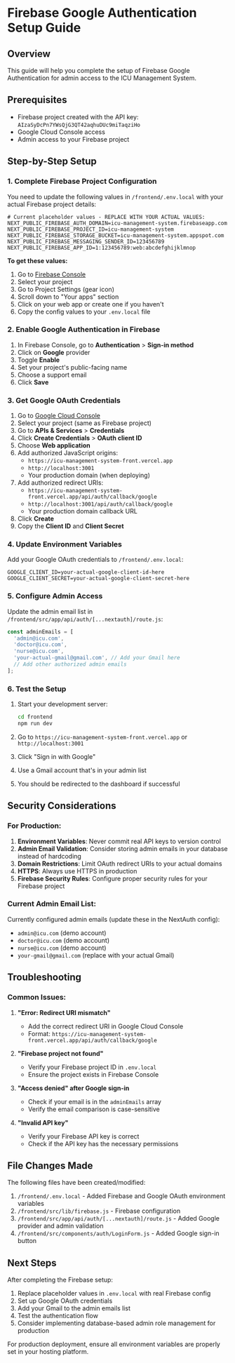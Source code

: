 # Firebase Google Authentication Setup Guide

## Overview
This guide will help you complete the setup of Firebase Google Authentication for admin access to the ICU Management System.

## Prerequisites
- Firebase project created with the API key: `AIzaSyDcPn7YWsQjG3QT42aqhuDUc9miTaqziHo`
- Google Cloud Console access
- Admin access to your Firebase project

## Step-by-Step Setup

### 1. Complete Firebase Project Configuration

You need to update the following values in `/frontend/.env.local` with your actual Firebase project details:

```env
# Current placeholder values - REPLACE WITH YOUR ACTUAL VALUES:
NEXT_PUBLIC_FIREBASE_AUTH_DOMAIN=icu-management-system.firebaseapp.com
NEXT_PUBLIC_FIREBASE_PROJECT_ID=icu-management-system
NEXT_PUBLIC_FIREBASE_STORAGE_BUCKET=icu-management-system.appspot.com
NEXT_PUBLIC_FIREBASE_MESSAGING_SENDER_ID=123456789
NEXT_PUBLIC_FIREBASE_APP_ID=1:123456789:web:abcdefghijklmnop
```

**To get these values:**
1. Go to [Firebase Console](https://console.firebase.google.com/)
2. Select your project
3. Go to Project Settings (gear icon)
4. Scroll down to "Your apps" section
5. Click on your web app or create one if you haven't
6. Copy the config values to your `.env.local` file

### 2. Enable Google Authentication in Firebase

1. In Firebase Console, go to **Authentication** > **Sign-in method**
2. Click on **Google** provider
3. Toggle **Enable**
4. Set your project's public-facing name
5. Choose a support email
6. Click **Save**

### 3. Get Google OAuth Credentials

1. Go to [Google Cloud Console](https://console.cloud.google.com/)
2. Select your project (same as Firebase project)
3. Go to **APIs & Services** > **Credentials**
4. Click **Create Credentials** > **OAuth client ID**
5. Choose **Web application**
6. Add authorized JavaScript origins:
   - `https://icu-management-system-front.vercel.app`
   - `http://localhost:3001`
   - Your production domain (when deploying)
7. Add authorized redirect URIs:
   - `https://icu-management-system-front.vercel.app/api/auth/callback/google`
   - `http://localhost:3001/api/auth/callback/google`
   - Your production domain callback URL
8. Click **Create**
9. Copy the **Client ID** and **Client Secret**

### 4. Update Environment Variables

Add your Google OAuth credentials to `/frontend/.env.local`:

```env
GOOGLE_CLIENT_ID=your-actual-google-client-id-here
GOOGLE_CLIENT_SECRET=your-actual-google-client-secret-here
```

### 5. Configure Admin Access

Update the admin email list in `/frontend/src/app/api/auth/[...nextauth]/route.js`:

```javascript
const adminEmails = [
  'admin@icu.com',
  'doctor@icu.com',
  'nurse@icu.com',
  'your-actual-gmail@gmail.com', // Add your Gmail here
  // Add other authorized admin emails
];
```

### 6. Test the Setup

1. Start your development server:
   ```bash
   cd frontend
   npm run dev
   ```

2. Go to `https://icu-management-system-front.vercel.app` or `http://localhost:3001`
3. Click "Sign in with Google"
4. Use a Gmail account that's in your admin list
5. You should be redirected to the dashboard if successful

## Security Considerations

### For Production:

1. **Environment Variables**: Never commit real API keys to version control
2. **Admin Email Validation**: Consider storing admin emails in your database instead of hardcoding
3. **Domain Restrictions**: Limit OAuth redirect URIs to your actual domains
4. **HTTPS**: Always use HTTPS in production
5. **Firebase Security Rules**: Configure proper security rules for your Firebase project

### Current Admin Email List:

Currently configured admin emails (update these in the NextAuth config):
- `admin@icu.com` (demo account)
- `doctor@icu.com` (demo account)  
- `nurse@icu.com` (demo account)
- `your-gmail@gmail.com` (replace with your actual Gmail)

## Troubleshooting

### Common Issues:

1. **"Error: Redirect URI mismatch"**
   - Add the correct redirect URI in Google Cloud Console
   - Format: `https://icu-management-system-front.vercel.app/api/auth/callback/google`

2. **"Firebase project not found"**
   - Verify your Firebase project ID in `.env.local`
   - Ensure the project exists in Firebase Console

3. **"Access denied" after Google sign-in**
   - Check if your email is in the `adminEmails` array
   - Verify the email comparison is case-sensitive

4. **"Invalid API key"**
   - Verify your Firebase API key is correct
   - Check if the API key has the necessary permissions

## File Changes Made

The following files have been created/modified:

1. `/frontend/.env.local` - Added Firebase and Google OAuth environment variables
2. `/frontend/src/lib/firebase.js` - Firebase configuration
3. `/frontend/src/app/api/auth/[...nextauth]/route.js` - Added Google provider and admin validation
4. `/frontend/src/components/auth/LoginForm.js` - Added Google sign-in button

## Next Steps

After completing the Firebase setup:

1. Replace placeholder values in `.env.local` with real Firebase config
2. Set up Google OAuth credentials 
3. Add your Gmail to the admin emails list
4. Test the authentication flow
5. Consider implementing database-based admin role management for production

For production deployment, ensure all environment variables are properly set in your hosting platform.

